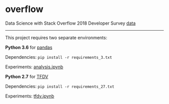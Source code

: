 # overflow
Data Science with Stack Overflow 2018 Developer Survey [data](https://www.kaggle.com/stackoverflow/stack-overflow-2018-developer-survey)

----

This project requires two separate environments:

**Python 3.6** for [pandas](https://pandas.pydata.org/) 

Dependencies: `pip install -r requirements_3.txt`

Experiments: [analysis.ipynb](https://nbviewer.jupyter.org/github/iliakplv/overflow/blob/master/analysis.ipynb)


**Python 2.7** for [TFDV](https://github.com/tensorflow/data-validation)

Dependencies: `pip install -r requirements_27.txt`

Experiments: [tfdv.ipynb](https://nbviewer.jupyter.org/github/iliakplv/overflow/blob/master/tfdv.ipynb)
